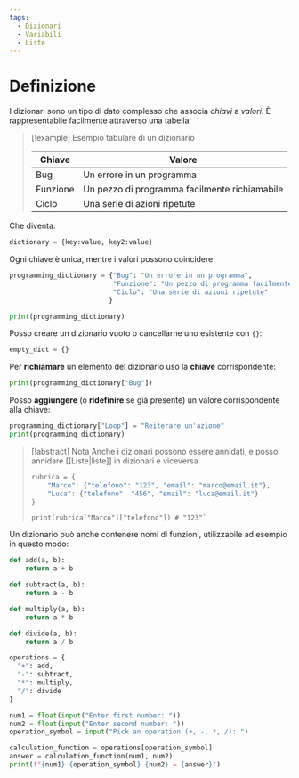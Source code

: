 ```yaml
---
tags:
  - Dizionari
  - Variabili
  - Liste
---
```

# Definizione

I dizionari sono un tipo di dato complesso che associa *chiavi* a *valori*. È rappresentabile facilmente attraverso una tabella:

>[!example] Esempio tabulare di un dizionario
> 
>
>
> | Chiave   | Valore                                        |
> | -------- | --------------------------------------------- |
> | Bug      | Un errore in un programma                     |
> | Funzione | Un pezzo di programma facilmente richiamabile |
> | Ciclo    | Una serie di azioni ripetute                  |

Che diventa:

```python title:"Sintassi per la dichiarazione di un dizionario"
dictionary = {key:value, key2:value}
```

Ogni chiave è unica, mentre i valori possono coincidere.

```python title:"Esempio di dichiarazione di un dizionario" {label='dictex'}
programming_dictionary = {"Bug": "Un errore in un programma", 
                          "Funzione": "Un pezzo di programma facilmente richiamabile",
                          "Ciclo": "Una serie di azioni ripetute"
                         }
```

```python ln:false {import='dictex'}
print(programming_dictionary)
```

Posso creare un dizionario vuoto o cancellarne uno esistente con `{}`:

```python title:"Svuotare un dizionario"
empty_dict = {}
```

Per **richiamare** un elemento del dizionario uso la **chiave** corrispondente:

```python title:"Recuperare di un dato da un dizionario" {import='dictex'}
print(programming_dictionary["Bug"])
```

Posso **aggiungere** (o **ridefinire** se già presente) un valore corrispondente alla chiave:

```python {import='dictex'}
programming_dictionary["Loop"] = "Reiterare un'azione"
print(programming_dictionary)
```

>[!abstract] Nota
>Anche i dizionari possono essere annidati, e posso annidare [[Liste|liste]] in dizionari e viceversa
>
> 
> ```python "Esempio dizionari annidati" {label="dictex2"}
> rubrica = {
>     "Marco": {"telefono": "123", "email": "marco@email.it"},
>     "Luca": {"telefono": "456", "email": "luca@email.it"}
> }
> ```
> 
> ```run-python title: {import='dictex2'}
> print(rubrica["Marco"]["telefono"]) # "123"`
> 
> ```
> 

Un dizionario può anche contenere nomi di funzioni, utilizzabile ad esempio in questo modo:

```python title:"Esempio di dizionario con funzioni"
def add(a, b):
    return a + b

def subtract(a, b):
    return a - b

def multiply(a, b):
    return a * b

def divide(a, b):
    return a / b

operations = {
  "+": add,
  "-": subtract,
  "*": multiply,
  "/": divide
}

num1 = float(input("Enter first number: "))
num2 = float(input("Enter second number: "))
operation_symbol = input("Pick an operation (+, -, *, /): ")

calculation_function = operations[operation_symbol]
answer = calculation_function(num1, num2)
print(f"{num1} {operation_symbol} {num2} = {answer}")
```
